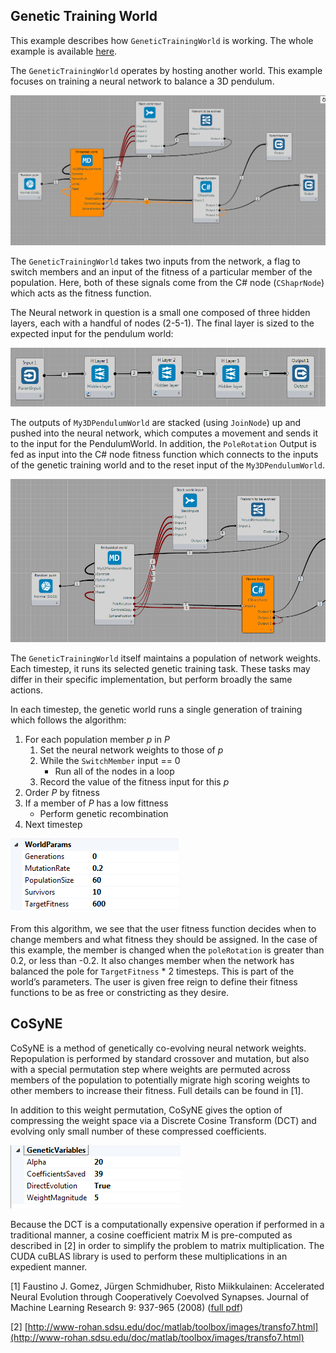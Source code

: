 ## Genetic Training World ##

This example describes how `GeneticTrainingWorld` is working. The whole example is available [here](https://github.com/GoodAI/BrainSimulatorSampleProjects/blob/master/Evolution/GeneticWorld3DPendulum.brainz). 

The `GeneticTrainingWorld` operates by hosting another world. This example focuses on training a neural network to balance a 3D pendulum.

![](../img/geneticWorld_1.png)

The `GeneticTrainingWorld` takes two inputs from the network, a flag to switch members and an input of the fitness of a particular member of the population. Here, both of these signals come from the C# node (`CShaprNode`) which acts as the fitness function.

The Neural network in question is a small one composed of three hidden layers, each with a handful of nodes (2-5-1). The final layer is sized to the expected input for the pendulum world:

![](../img/geneticWorld_2.png)

The outputs of `My3DPendulumWorld` are stacked (using `JoinNode`) up and pushed into the neural network, which computes a movement and sends it to the input for the PendulumWorld. In addition, the `PoleRotation` Output is fed as input into the C# node fitness function which connects to the inputs of the genetic training world and to the reset input of the `My3DPendulumWorld`.

![](../img/geneticWorld_3.png)

The `GeneticTrainingWorld` itself maintains a population of network weights. Each timestep, it runs its selected genetic training task. These tasks may differ in their specific implementation, but perform broadly the same actions.

In each timestep, the genetic world runs a single generation of training which follows the algorithm:


1. For each population member *p* in *P*  
	1. Set the neural network weights to those of *p*
	2. While  the `SwitchMember` input == 0 
		- Run all of the nodes in a loop
	3. Record the value of the fitness input for this *p*
2. Order *P* by fitness
3. If a member of *P* has a low fittness
	- Perform genetic recombination
4. Next timestep

![](../img/geneticWorld_4.png)
 
From this algorithm, we see that the user fitness function decides when to change members and what fitness they should be assigned. In the case of this example, the member is changed when the `poleRotation` is greater than 0.2, or less than -0.2. It also changes member when the network has balanced the pole for `TargetFitness` * 2 timesteps. This is part of the world’s parameters.
The user is given free reign to define their fitness functions to be as free or constricting as they desire.
 
## CoSyNE ##

CoSyNE is a method of genetically co-evolving neural network weights. Repopulation is performed by standard crossover and mutation, but also with a special permutation step where weights are permuted across members of the population to potentially migrate high scoring weights to other members to increase their fitness. Full details can be found in [1].

In addition to this weight permutation, CoSyNE gives the option of compressing the weight space via a Discrete Cosine Transform (DCT) and evolving only small number of these compressed coefficients.

![](../img/geneticWorld_5.png)

Because the DCT is a computationally expensive operation if performed in a traditional manner, a cosine coefficient matrix M is pre-computed as described in [2] in order to simplify the problem to matrix multiplication. The CUDA cuBLAS library is used to perform these multiplications in an expedient manner. 
  

[1] Faustino J. Gomez, Jürgen Schmidhuber, Risto Miikkulainen: Accelerated Neural Evolution through Cooperatively Coevolved Synapses. Journal of Machine Learning Research 9: 937-965 (2008) ([full pdf](http://people.idsia.ch/~juergen/gomez08a.pdf))

[2] [http://www-rohan.sdsu.edu/doc/matlab/toolbox/images/transfo7.html](http://www-rohan.sdsu.edu/doc/matlab/toolbox/images/transfo7.html)
